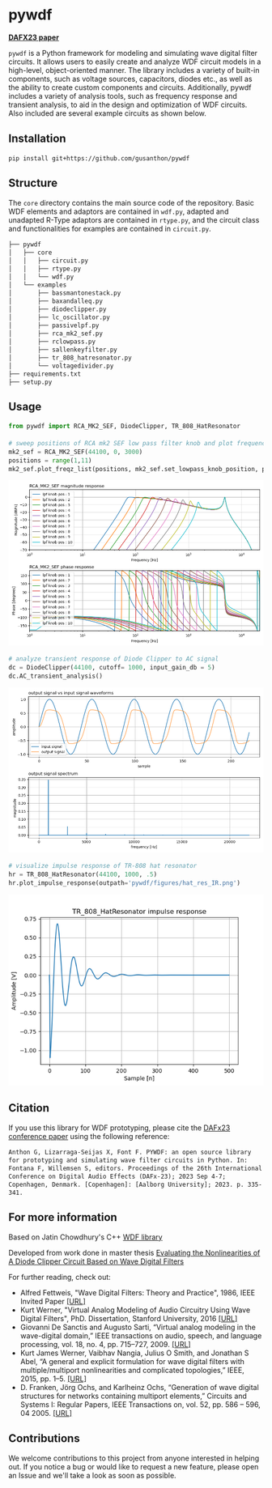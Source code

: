 # pywdf
[**DAFX23 paper**](https://repositori.upf.edu/handle/10230/57903)

<code>pywdf</code> is a Python framework for modeling and simulating wave digital filter circuits. It allows users to easily create and analyze WDF circuit models in a high-level, object-oriented manner. The library includes a variety of built-in components, such as voltage sources, capacitors, diodes etc., as well as the ability to create custom components and circuits. Additionally, pywdf includes a variety of analysis tools, such as frequency response and transient analysis, to aid in the design and optimization of WDF circuits. Also included are several example circuits as shown below. 

## Installation
```
pip install git+https://github.com/gusanthon/pywdf
```

## Structure
The <code>core</code> directory contains the main source code of the repository. Basic WDF elements and adaptors are contained in <code>wdf.py</code>, adapted and unadapted R-Type adaptors are contained in <code>rtype.py</code>, and the circuit class and functionalities for examples are contained in <code>circuit.py</code>.
```
├── pywdf
│   ├── core
│   │   ├── circuit.py
│   │   ├── rtype.py
│   │   └── wdf.py
│   └── examples
│       ├── bassmantonestack.py
│       ├── baxandalleq.py
│       ├── diodeclipper.py
│       ├── lc_oscillator.py
│       ├── passivelpf.py
│       ├── rca_mk2_sef.py
│       ├── rclowpass.py
│       ├── sallenkeyfilter.py
│       ├── tr_808_hatresonator.py
│       └── voltagedivider.py
├── requirements.txt
├── setup.py
```

## Usage

```python
from pywdf import RCA_MK2_SEF, DiodeClipper, TR_808_HatResonator

# sweep positions of RCA mk2 SEF low pass filter knob and plot frequency responses
mk2_sef = RCA_MK2_SEF(44100, 0, 3000)
positions = range(1,11)
mk2_sef.plot_freqz_list(positions, mk2_sef.set_lowpass_knob_position, param_label = 'lpf knob pos')
```
![RCA MK2 SEF LPF knob positions](pywdf/figures/mk2_sef_lpf_knob.png)

```python
# analyze transient response of Diode Clipper to AC signal
dc = DiodeClipper(44100, cutoff= 1000, input_gain_db = 5)
dc.AC_transient_analysis()
```
![Diode Clipper AC Transient analysis](pywdf/figures/diode_clipper_transient_anal.png)

```python
# visualize impulse response of TR-808 hat resonator
hr = TR_808_HatResonator(44100, 1000, .5)
hr.plot_impulse_response(outpath='pywdf/figures/hat_res_IR.png')
```
![TR 808 Hat Resonator Impulse Response](pywdf/figures/hat_res_IR.png)


## Citation
If you use this library for WDF prototyping, please cite the [DAFx23 conference paper](https://repositori.upf.edu/handle/10230/57903) using the following reference:
```
Anthon G, Lizarraga-Seijas X, Font F. PYWDF: an open source library for prototyping and simulating wave filter circuits in Python. In: Fontana F, Willemsen S, editors. Proceedings of the 26th International Conference on Digital Audio Effects (DAFx-23); 2023 Sep 4-7; Copenhagen, Denmark. [Copenhagen]: [Aalborg University]; 2023. p. 335-341.
```

## For more information

Based on Jatin Chowdhury's C++ [WDF library](https://github.com/Chowdhury-DSP/chowdsp_wdf)  

Developed from work done in master thesis [Evaluating the Nonlinearities of A Diode Clipper Circuit Based on Wave Digital Filters](https://zenodo.org/record/7116075) 

For further reading, check out:

- Alfred Fettweis, "Wave Digital Filters: Theory and Practice", 1986, IEEE Invited Paper [[URL]](https://ieeexplore.ieee.org/stamp/stamp.jsp?arnumber=1457726)
- Kurt Werner, "Virtual Analog Modeling of Audio Circuitry Using Wave Digital Filters", PhD. Dissertation, Stanford University, 2016 [[URL]](https://stacks.stanford.edu/file/druid:jy057cz8322/KurtJamesWernerDissertation-augmented.pdf)  
- Giovanni De Sanctis and Augusto Sarti, “Virtual analog modeling in the wave-digital domain,” IEEE transactions on audio, speech, and language processing, vol. 18, no. 4, pp. 715–727, 2009. [[URL]](https://ieeexplore.ieee.org/abstract/document/5276845)
- Kurt James Werner, Vaibhav Nangia, Julius O Smith, and Jonathan S Abel, “A general and explicit formulation for wave digital filters with multiple/multiport nonlinearities and complicated topologies,” IEEE, 2015, pp. 1–5. [[URL]](https://ieeexplore.ieee.org/document/7336908)
- D. Franken, Jörg Ochs, and Karlheinz Ochs, “Generation of wave digital structures for networks containing multiport elements,” Circuits and Systems I: Regular Papers, IEEE Transactions on, vol. 52, pp. 586 – 596, 04 2005. [[URL]](https://www.researchgate.net/publication/4018571_Generation_of_wave_digital_structures_for_connection_networks_containing_ideal_transformers)


## Contributions
We welcome contributions to this project from anyone interested in helping out. If you notice a bug or would like to request a new feature, please open an Issue and we'll take a look as soon as possible.
